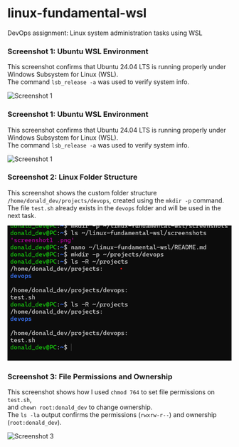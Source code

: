# linux-fundamental-wsl
DevOps assignment: Linux system administration tasks using WSL
### Screenshot 1: Ubuntu WSL Environment

This screenshot confirms that Ubuntu 24.04 LTS is running properly under Windows Subsystem for Linux (WSL).  
The command `lsb_release -a` was used to verify system info.

![Screenshot 1](screenshots/screenshot1.png)

### Screenshot 1: Ubuntu WSL Environment

This screenshot confirms that Ubuntu 24.04 LTS is running properly under Windows Subsystem for Linux (WSL).  
The command `lsb_release -a` was used to verify system info.

![Screenshot 1](screenshots/screenshot1.png)

### Screenshot 2: Linux Folder Structure

This screenshot shows the custom folder structure `/home/donald_dev/projects/devops`, created using the `mkdir -p` command.  
The file `test.sh` already exists in the `devops` folder and will be used in the next task.

![Screenshot 2](screenshots/screenshot2.png)

### Screenshot 3: File Permissions and Ownership

This screenshot shows how I used `chmod 764` to set file permissions on `test.sh`,  
and `chown root:donald_dev` to change ownership.  
The `ls -la` output confirms the permissions (`rwxrw-r--`) and ownership (`root:donald_dev`).

![Screenshot 3](screenshots/screenshot3.png)
